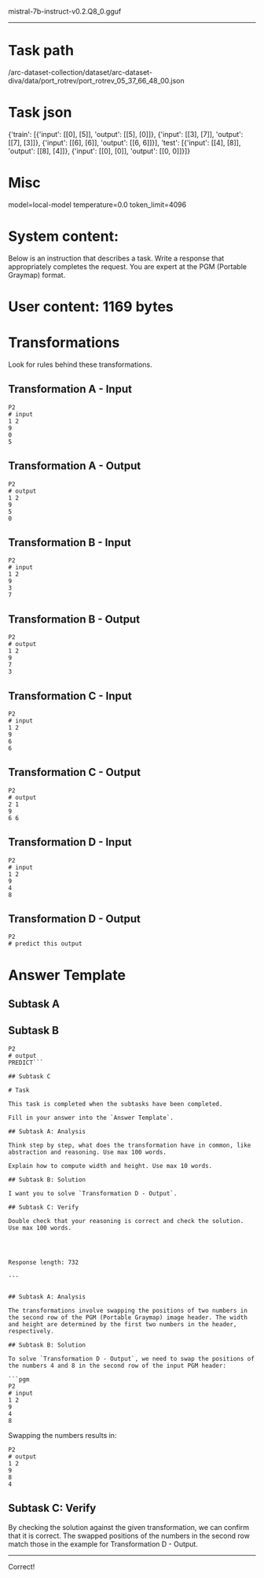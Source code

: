 mistral-7b-instruct-v0.2.Q8_0.gguf

---

# Task path
/arc-dataset-collection/dataset/arc-dataset-diva/data/port_rotrev/port_rotrev_05_37_66_48_00.json

# Task json
{'train': [{'input': [[0], [5]], 'output': [[5], [0]]}, {'input': [[3], [7]], 'output': [[7], [3]]}, {'input': [[6], [6]], 'output': [[6, 6]]}], 'test': [{'input': [[4], [8]], 'output': [[8], [4]]}, {'input': [[0], [0]], 'output': [[0, 0]]}]}



# Misc
model=local-model
temperature=0.0
token_limit=4096


# System content:
Below is an instruction that describes a task. Write a response that appropriately completes the request. You are expert at the PGM (Portable Graymap) format.


# User content: 1169 bytes
# Transformations

Look for rules behind these transformations.

## Transformation A - Input

```pgm
P2
# input
1 2
9
0
5
```

## Transformation A - Output

```pgm
P2
# output
1 2
9
5
0
```

## Transformation B - Input

```pgm
P2
# input
1 2
9
3
7
```

## Transformation B - Output

```pgm
P2
# output
1 2
9
7
3
```

## Transformation C - Input

```pgm
P2
# input
1 2
9
6
6
```

## Transformation C - Output

```pgm
P2
# output
2 1
9
6 6
```

## Transformation D - Input

```pgm
P2
# input
1 2
9
4
8
```

## Transformation D - Output

```pgm
P2
# predict this output
```

# Answer Template

## Subtask A

## Subtask B

```pgm
P2
# output
PREDICT```

## Subtask C

# Task

This task is completed when the subtasks have been completed.

Fill in your answer into the `Answer Template`.

## Subtask A: Analysis

Think step by step, what does the transformation have in common, like abstraction and reasoning. Use max 100 words.

Explain how to compute width and height. Use max 10 words.

## Subtask B: Solution

I want you to solve `Transformation D - Output`.

## Subtask C: Verify

Double check that your reasoning is correct and check the solution. Use max 100 words.




Response length: 732

---


## Subtask A: Analysis

The transformations involve swapping the positions of two numbers in the second row of the PGM (Portable Graymap) image header. The width and height are determined by the first two numbers in the header, respectively.

## Subtask B: Solution

To solve `Transformation D - Output`, we need to swap the positions of the numbers 4 and 8 in the second row of the input PGM header:

```pgm
P2
# input
1 2
9
4
8
```

Swapping the numbers results in:

```pgm
P2
# output
1 2
9
8
4
```

## Subtask C: Verify

By checking the solution against the given transformation, we can confirm that it is correct. The swapped positions of the numbers in the second row match those in the example for Transformation D - Output.

---



Correct!

